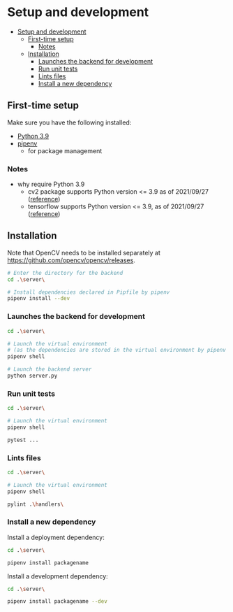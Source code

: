 # Setup and development

- [Setup and development](#setup-and-development)
  - [First-time setup](#first-time-setup)
    - [Notes](#notes)
  - [Installation](#installation)
    - [Launches the backend for development](#launches-the-backend-for-development)
    - [Run unit tests](#run-unit-tests)
    - [Lints files](#lints-files)
    - [Install a new dependency](#install-a-new-dependency)

## First-time setup

Make sure you have the following installed:

- [Python 3.9](https://www.python.org/downloads/)
- [pipenv](https://github.com/pypa/pipenv)
  - for package management

### Notes

- why require Python 3.9
  - cv2 package supports Python version <= 3.9 as of 2021/09/27 ([reference](https://github.com/opencv/opencv-python#supported-python-versions))
  - tensorflow supports Python version <= 3.9, as of 2021/09/27 ([reference](https://www.tensorflow.org/install/pip))

## Installation

Note that OpenCV needs to be installed separately at <https://github.com/opencv/opencv/releases>.

```bash
# Enter the directory for the backend
cd .\server\

# Install dependencies declared in Pipfile by pipenv
pipenv install --dev
```

### Launches the backend for development

```bash
cd .\server\

# Launch the virtual environment
# (as the dependencies are stored in the virtual environment by pipenv on installation)
pipenv shell

# Launch the backend server
python server.py
```

### Run unit tests

```bash
cd .\server\

# Launch the virtual environment
pipenv shell

pytest ...
```

### Lints files

```bash
cd .\server\

# Launch the virtual environment
pipenv shell

pylint .\handlers\
```

### Install a new dependency

Install a deployment dependency:

```bash
cd .\server\

pipenv install packagename
```

Install a development dependency:

```bash
cd .\server\

pipenv install packagename --dev
```
